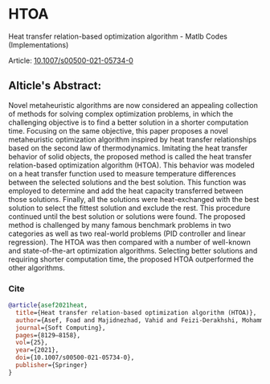 # HTOA
Heat transfer relation-based optimization algorithm - Matlb Codes (Implementations)

Article: [10.1007/s00500-021-05734-0](https://doi.org/10.1007/s00500-021-05734-0)

## Alticle's Abstract:
Novel metaheuristic algorithms are now considered an appealing collection of methods for solving complex optimization problems, in which the challenging objective is to find a better solution in a shorter computation time. Focusing on the same objective, this paper proposes a novel metaheuristic optimization algorithm inspired by heat transfer relationships based on the second law of thermodynamics. Imitating the heat transfer behavior of solid objects, the proposed method is called the heat transfer relation-based optimization algorithm (HTOA). This behavior was modeled on a heat transfer function used to measure temperature differences between the selected solutions and the best solution. This function was employed to determine and add the heat capacity transferred between those solutions. Finally, all the solutions were heat-exchanged with the best solution to select the fittest solution and exclude the rest. This procedure continued until the best solution or solutions were found. The proposed method is challenged by many famous benchmark problems in two categories as well as two real-world problems (PID controller and linear regression). The HTOA was then compared with a number of well-known and state-of-the-art optimization algorithms. Selecting better solutions and requiring shorter computation time, the proposed HTOA outperformed the other algorithms.

### Cite
```bib
@article{asef2021heat,
  title={Heat transfer relation-based optimization algorithm (HTOA)},
  author={Asef, Foad and Majidnezhad, Vahid and Feizi-Derakhshi, Mohammad-Reza and Parsa, Saeed},
  journal={Soft Computing},
  pages={8129–8158},
  vol={25},
  year={2021},
  doi={10.1007/s00500-021-05734-0},
  publisher={Springer}
}

